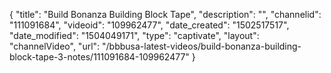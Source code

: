 {
    "title": "Build Bonanza Building Block Tape",
    "description": "",
    "channelid": "111091684",
    "videoid": "109962477",
    "date_created": "1502517517",
    "date_modified": "1504049171",
    "type": "captivate",
    "layout": "channelVideo",
    "url": "\/bbbusa-latest-videos\/build-bonanza-building-block-tape-3-notes\/111091684-109962477"
}